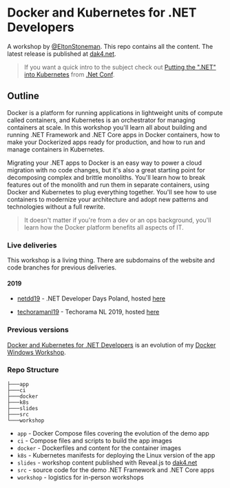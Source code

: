 # Docker and Kubernetes for .NET Developers

A workshop by [@EltonStoneman](https://twitter.com/EltonStoneman). This repo contains all the content. The latest release is published at [dak4.net](https://dak4.net).

> If you want a quick intro to the subject check out [Putting the ".NET" into Kubernetes](https://youtu.be/GBOPBfcJ2zM) from [.Net Conf](https://www.dotnetconf.net).

## Outline

Docker is a platform for running applications in lightweight units of compute called containers, and Kubernetes is an orchestrator for managing containers at scale. In this workshop you'll learn all about building and running .NET Framework and .NET Core apps in Docker containers, how to make your Dockerized apps ready for production, and how to run and manage containers in Kubernetes.

Migrating your .NET apps to Docker is an easy way to power a cloud migration with no code changes, but it's also a great starting point for decomposing complex and brittle monoliths. You'll learn how to break features out of the monolith and run them in separate containers, using Docker and Kubernetes to plug everything together. You'll see how to use containers to modernize your architecture and adopt new patterns and technologies without a full rewrite.

> It doesn't matter if you're from a dev or an ops background, you'll learn how the Docker platform benefits all aspects of IT.

### Live deliveries

This workshop is a living thing. There are subdomains of the website and code branches for previous deliveries.

#### 2019

- [netdd19](https://github.com/sixeyed/dak4.net/tree/netdd19) - .NET Developer Days Poland, hosted [here](https://netdd19.dak4.net)

- [techoramanl19](https://github.com/sixeyed/dak4.net/tree/techoramanl19) - Techorama NL 2019, hosted [here](https://techoramanl19.dak4.net)

### Previous versions

[Docker and Kubernetes for .NET Developers](https://dak4.net) is an evolution of my [Docker Windows Workshop](https://github.com/sixeyed/docker-windows-workshop).

### Repo Structure

```
├───app
├───ci
├───docker
├───k8s
├───slides
├───src
└───workshop
```

- `app` - Docker Compose files covering the evolution of the demo app
- `ci` - Compose files and scripts to build the app images
- `docker` - Dockerfiles and content for the container images
- `k8s` - Kubernetes manifests for deploying the Linux version of the app
- `slides` - workshop content published with Reveal.js to [dak4.net](https://dak4.net)
- `src` - source code for the demo .NET Framework and .NET Core apps
- `workshop` - logistics for in-person workshops
